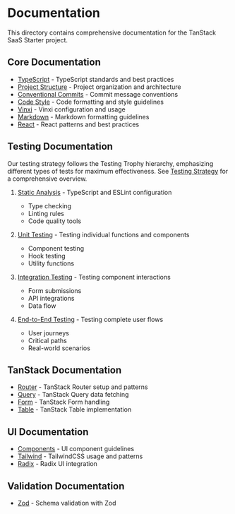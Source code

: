 # Documentation

This directory contains comprehensive documentation for the TanStack SaaS Starter project.

## Core Documentation

- [TypeScript](./core/typescript.md) - TypeScript standards and best practices
- [Project Structure](./core/project-structure.md) - Project organization and architecture
- [Conventional Commits](./core/conventional-commits.md) - Commit message conventions
- [Code Style](./core/code-style.md) - Code formatting and style guidelines
- [Vinxi](./core/vinxi.md) - Vinxi configuration and usage
- [Markdown](./core/markdown.md) - Markdown formatting guidelines
- [React](./core/react.md) - React patterns and best practices

## Testing Documentation

Our testing strategy follows the Testing Trophy hierarchy, emphasizing different types of tests for maximum effectiveness. See [Testing Strategy](./testing/README.md) for a comprehensive overview.

1. [Static Analysis](./testing/static.md) - TypeScript and ESLint configuration

   - Type checking
   - Linting rules
   - Code quality tools

2. [Unit Testing](./testing/unit.md) - Testing individual functions and components

   - Component testing
   - Hook testing
   - Utility functions

3. [Integration Testing](./testing/integration.md) - Testing component interactions

   - Form submissions
   - API integrations
   - Data flow

4. [End-to-End Testing](./testing/e2e.md) - Testing complete user flows
   - User journeys
   - Critical paths
   - Real-world scenarios

## TanStack Documentation

- [Router](./tanstack/router.md) - TanStack Router setup and patterns
- [Query](./tanstack/query.md) - TanStack Query data fetching
- [Form](./tanstack/form.md) - TanStack Form handling
- [Table](./tanstack/table.md) - TanStack Table implementation

## UI Documentation

- [Components](./ui/components.md) - UI component guidelines
- [Tailwind](./ui/tailwind.md) - TailwindCSS usage and patterns
- [Radix](./ui/radix.md) - Radix UI integration

## Validation Documentation

- [Zod](./validation/zod.md) - Schema validation with Zod
